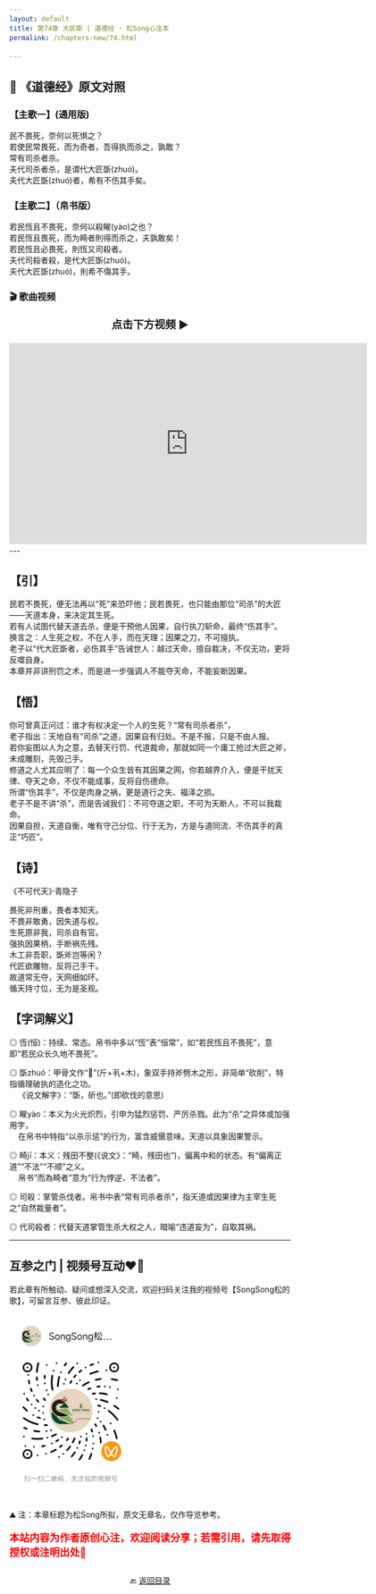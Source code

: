 ```yaml
---
layout: default
title: 第74章 大匠斲 | 道德经 · 松Song心注本
permalink: /chapters-new/74.html

---
```


## 📜 《道德经》原文对照
### 【主歌一】(通用版) 
民不畏死，奈何以死惧之？<br>
若使民常畏死，而为奇者，吾得执而杀之，孰敢？<br>
常有司杀者杀。<br>
夫代司杀者杀，是谓代大匠斲(zhuó)。<br>
夫代大匠斲(zhuó)者，希有不伤其手矣。<br>

### 【主歌二】（帛书版）
若民恆且不畏死，奈何以殺矅(yào)之也？<br>
若民恆且畏死，而为畸者則得而杀之，夫孰敢矣！<br>
若民恆且必畏死，則恆又司殺者。<br>
夫代司殺者殺，是代大匠斲(zhuó)。<br>
夫代大匠斲(zhuó)，則希不傷其手。<br>

### 🎬 歌曲视频
<p style="text-align:center; font-size:1.2rem; font-weight:bold;">
  点击下方视频 ▶️
</p>

<iframe
  src="https://streamable.com/e/3weeg7"
  width="640"
  height="360"
  frameborder="0"
  allowfullscreen
  loading="lazy">
</iframe>
---

## 【引】
民若不畏死，便无法再以“死”来恐吓他；民若畏死，也只能由那位“司杀”的大匠——天道本身，来决定其生死。<br>
若有人试图代替天道去杀，便是干预他人因果，自行执刀斩命，最终“伤其手”。<br>
换言之：人生死之权，不在人手，而在天理；因果之刀，不可擅执。<br>
老子以“代大匠斲者，必伤其手”告诫世人：越过天命，擅自裁决，不仅无功，更将反噬自身。<br>
本章并非讲刑罚之术，而是进一步强调人不能夺天命，不能妄断因果。<br>

## 【悟】
你可曾真正问过：谁才有权决定一个人的生死？“常有司杀者杀”，<br>
老子指出：天地自有“司杀”之道，因果自有归处。不是不报，只是不由人报。<br>
若你妄图以人为之意，去替天行罚、代道裁命，那就如同一个庸工抢过大匠之斧，未成雕刻，先毁己手。<br>
修道之人尤其应明了：每一个众生皆有其因果之网，你若越界介入，便是干扰天律、夺天之命，不仅不能成事，反将自伤德命。<br>
所谓“伤其手”，不仅是肉身之祸，更是道行之失、福泽之损。<br>
老子不是不讲“杀”，而是告诫我们：不可夺道之职，不可为天断人，不可以我裁命。<br>
因果自担，天道自衡，唯有守己分位、行于无为，方是与道同流、不伤其手的真正“巧匠”。<br>

## 【诗】
《不可代天》·青隐子<br>

畏死非刑重，畏者本知天。<br>
不畏非敢勇，因失道与权。<br>
生死原非我，司杀自有官。<br>
强执因果柄，手断祸先残。<br>
木工非吾职，斲斧岂等闲？<br>
代匠欲雕物，反将己手干。<br>
故道常无夺，天网细如环。<br>
循天持寸位，无为是圣观。<br>

## 【字词解义】

◎ 恆(恒)：持续、常态。帛书中多以“恆”表“恒常”，如“若民恆且不畏死”，意即“若民众长久地不畏死”。<br>

◎ 斲zhuó：甲骨文作“𣂪”(斤+丮+木)，象双手持斧劈木之形，非简单“砍削”，特指循理破执的造化之功。<br>
&nbsp;&nbsp;&nbsp;&nbsp;《说文解字》：“斲，斫也。”(即砍伐的意思)<br>

◎ 矅yào：本义为火光炽烈，引申为猛烈惩罚、严厉杀戮。此为“杀”之异体或加强用字，<br>
&nbsp;&nbsp;&nbsp;&nbsp;在帛书中特指“以杀示惩”的行为，富含威慑意味。天道以具象因果警示。<br>

◎ 畸jī：本义：残田不整(《说文》：“畸，残田也”)，偏离中和的状态。有“偏离正道”“不法”“不顺”之义。<br>
&nbsp;&nbsp;&nbsp;&nbsp;帛书“而為畸者”意为“行为悖逆、不法者”。<br>

◎ 司殺：掌管杀伐者。帛书中表“常有司杀者杀”，指天道或因果律为主宰生死之“自然裁量者”。<br>

◎ 代司殺者：代替天道掌管生杀大权之人，暗喻“违道妄为”，自取其祸。<br>

---
##  互参之门 | 视频号互动❤️🤝

若此章有所触动、疑问或想深入交流，欢迎扫码关注我的视频号【SongSong松的歌】，可留言互参、彼此印证。<br>
<img src="../img/qrcode_songsong.jpg" alt="扫码进入视频号" width="220">

⛰️ 注：本章标题为松Song所拟，原文无章名，仅作导览参考。<br>
<p style="color:red; font-size:18px; font-weight:bold;">
本站内容为作者原创心注，欢迎阅读分享；若需引用，请先取得授权或注明出处🙏
</p>

<p style="text-align:center; margin-top:2em;">
  🔙 <a href="{{ '/' | relative_url }}#catalog">返回目录</a>
</p>
